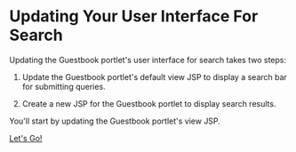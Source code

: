 # Updating Your User Interface For Search [](id=updating-your-user-interface-for-search)

Updating the Guestbook portlet's user interface for search takes two steps:

1.  Update the Guestbook portlet's default view JSP to display a search bar for 
    submitting queries.

2.  Create a new JSP for the Guestbook portlet to display search results.

You'll start by updating the Guestbook portlet's view JSP.

<a class="go-link btn btn-primary" href="/develop/tutorials/-/knowledge_base/7-0/adding-a-search-bar-to-the-guestbook-portlet">Let's Go!<span class="icon-circle-arrow-right"></span></a>